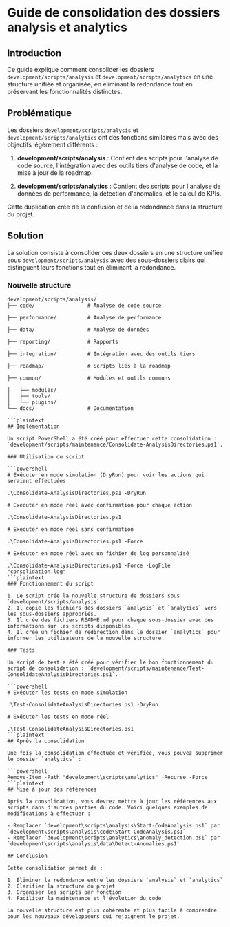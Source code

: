 # Guide de consolidation des dossiers analysis et analytics

## Introduction

Ce guide explique comment consolider les dossiers `development/scripts/analysis` et `development/scripts/analytics` en une structure unifiée et organisée, en éliminant la redondance tout en préservant les fonctionnalités distinctes.

## Problématique

Les dossiers `development/scripts/analysis` et `development/scripts/analytics` ont des fonctions similaires mais avec des objectifs légèrement différents :

1. **development/scripts/analysis** : Contient des scripts pour l'analyse de code source, l'intégration avec des outils tiers d'analyse de code, et la mise à jour de la roadmap.

2. **development/scripts/analytics** : Contient des scripts pour l'analyse de données de performance, la détection d'anomalies, et le calcul de KPIs.

Cette duplication crée de la confusion et de la redondance dans la structure du projet.

## Solution

La solution consiste à consolider ces deux dossiers en une structure unifiée sous `development/scripts/analysis` avec des sous-dossiers clairs qui distinguent leurs fonctions tout en éliminant la redondance.

### Nouvelle structure

```plaintext
development/scripts/analysis/
├── code/                 # Analyse de code source

├── performance/          # Analyse de performance

├── data/                 # Analyse de données

├── reporting/            # Rapports

├── integration/          # Intégration avec des outils tiers

├── roadmap/              # Scripts liés à la roadmap

├── common/               # Modules et outils communs

│   ├── modules/
│   ├── tools/
│   └── plugins/
└── docs/                 # Documentation

```plaintext
## Implémentation

Un script PowerShell a été créé pour effectuer cette consolidation : `development/scripts/maintenance/Consolidate-AnalysisDirectories.ps1`.

### Utilisation du script

```powershell
# Exécuter en mode simulation (DryRun) pour voir les actions qui seraient effectuées

.\Consolidate-AnalysisDirectories.ps1 -DryRun

# Exécuter en mode réel avec confirmation pour chaque action

.\Consolidate-AnalysisDirectories.ps1

# Exécuter en mode réel sans confirmation

.\Consolidate-AnalysisDirectories.ps1 -Force

# Exécuter en mode réel avec un fichier de log personnalisé

.\Consolidate-AnalysisDirectories.ps1 -Force -LogFile "consolidation.log"
```plaintext
### Fonctionnement du script

1. Le script crée la nouvelle structure de dossiers sous `development/scripts/analysis`.
2. Il copie les fichiers des dossiers `analysis` et `analytics` vers les sous-dossiers appropriés.
3. Il crée des fichiers README.md pour chaque sous-dossier avec des informations sur les scripts disponibles.
4. Il crée un fichier de redirection dans le dossier `analytics` pour informer les utilisateurs de la nouvelle structure.

### Tests

Un script de test a été créé pour vérifier le bon fonctionnement du script de consolidation : `development/scripts/maintenance/Test-ConsolidateAnalysisDirectories.ps1`.

```powershell
# Exécuter les tests en mode simulation

.\Test-ConsolidateAnalysisDirectories.ps1 -DryRun

# Exécuter les tests en mode réel

.\Test-ConsolidateAnalysisDirectories.ps1
```plaintext
## Après la consolidation

Une fois la consolidation effectuée et vérifiée, vous pouvez supprimer le dossier `analytics` :

```powershell
Remove-Item -Path "development\scripts\analytics" -Recurse -Force
```plaintext
## Mise à jour des références

Après la consolidation, vous devrez mettre à jour les références aux scripts dans d'autres parties du code. Voici quelques exemples de modifications à effectuer :

- Remplacer `development\scripts\analysis\Start-CodeAnalysis.ps1` par `development\scripts\analysis\code\Start-CodeAnalysis.ps1`
- Remplacer `development\scripts\analytics\anomaly_detection.ps1` par `development\scripts\analysis\data\Detect-Anomalies.ps1`

## Conclusion

Cette consolidation permet de :

1. Éliminer la redondance entre les dossiers `analysis` et `analytics`
2. Clarifier la structure du projet
3. Organiser les scripts par fonction
4. Faciliter la maintenance et l'évolution du code

La nouvelle structure est plus cohérente et plus facile à comprendre pour les nouveaux développeurs qui rejoignent le projet.

